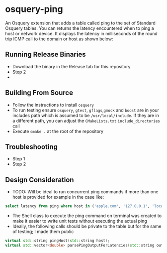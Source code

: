 # osquery-ping
An Osquery extension that adds a table called ping to the set of Standard Osquery tables. You can returns the latency encountered when to ping 
a host or network device. It displays the latency in milliseconds of the round 
trip ICMP call to the domain or host as shown below:

## Running Release Binaries
* Download the binary in the Release tab for this repository
* Step 2
* 
## Building From Source
* Follow the instructions to install `osquery`
* To run testing ensure `osquery`, `gtest`, `gflags`,`gmock` and `boost` are in your includes path which is assumed to be `/usr/local/include`. If they are in a different path, you can adjust the `CMakeLists.txt` `include_directories` call
* Execute `cmake .` at the root of the repository

## Troubleshooting
* Step 1
* Step 2

## Design Consideration

* TODO: Will be ideal to run concurrent ping commands if more than one host is provided for example in the case like:
```sql
select latency from ping where host in ('apple.com', '127.0.0.1', 'localhost')
```
* The Shell class to execute the ping command on terminal was created to make it easier to write unit tests without executing the actual ping
* Ideally, the following calls should be private to the table but for the same of testing; I made them public
```c++
virtual std::string pingHost(std::string host);
virtual std::vector<double> parsePingOutputForLatencies(std::string output);
```
